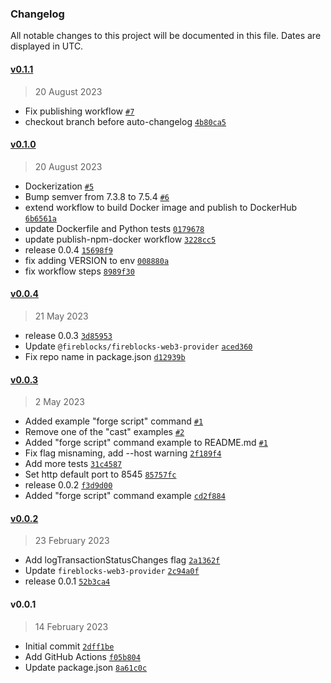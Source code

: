 ### Changelog

All notable changes to this project will be documented in this file. Dates are displayed in UTC.

#### [v0.1.1](https://github.com/fireblocks/fireblocks-json-rpc/compare/v0.1.0...v0.1.1)

> 20 August 2023

- Fix publishing workflow [`#7`](https://github.com/fireblocks/fireblocks-json-rpc/pull/7)
- checkout branch before auto-changelog [`4b80ca5`](https://github.com/fireblocks/fireblocks-json-rpc/commit/4b80ca54fbaf4083d02a77ba89122254f2d52cc4)

#### [v0.1.0](https://github.com/fireblocks/fireblocks-json-rpc/compare/v0.0.4...v0.1.0)

> 20 August 2023

- Dockerization [`#5`](https://github.com/fireblocks/fireblocks-json-rpc/pull/5)
- Bump semver from 7.3.8 to 7.5.4 [`#6`](https://github.com/fireblocks/fireblocks-json-rpc/pull/6)
- extend workflow to build Docker image and publish to DockerHub [`6b6561a`](https://github.com/fireblocks/fireblocks-json-rpc/commit/6b6561aca24481586800596cb247870027a390b9)
- update Dockerfile and Python tests [`0179678`](https://github.com/fireblocks/fireblocks-json-rpc/commit/01796786df2db0f4787f3c272c36a0eb803c63ad)
- update publish-npm-docker workflow [`3228cc5`](https://github.com/fireblocks/fireblocks-json-rpc/commit/3228cc569edcc8792156851f47c8332c105a5ad2)
- release 0.0.4 [`15698f9`](https://github.com/fireblocks/fireblocks-json-rpc/commit/15698f97d5d51d74b057088a30074e6ac18f9eeb)
- fix adding VERSION to env [`008880a`](https://github.com/fireblocks/fireblocks-json-rpc/commit/008880a880f44febcb759ad2905aeb157b9a1830)
- fix workflow steps [`8989f30`](https://github.com/fireblocks/fireblocks-json-rpc/commit/8989f30a15ecd2060231df6da215701152936b39)

#### [v0.0.4](https://github.com/fireblocks/fireblocks-json-rpc/compare/v0.0.3...v0.0.4)

> 21 May 2023

- release 0.0.3 [`3d85953`](https://github.com/fireblocks/fireblocks-json-rpc/commit/3d85953157a7cfe0b9d8302126da1725bee3b85a)
- Update `@fireblocks/fireblocks-web3-provider` [`aced360`](https://github.com/fireblocks/fireblocks-json-rpc/commit/aced360285673900a6095384fff52544325dcbeb)
- Fix repo name in package.json [`d12939b`](https://github.com/fireblocks/fireblocks-json-rpc/commit/d12939b7f8a5622fbc8a369a823107299359567e)

#### [v0.0.3](https://github.com/fireblocks/fireblocks-json-rpc/compare/v0.0.2...v0.0.3)

> 2 May 2023

- Added example "forge script" command [`#1`](https://github.com/fireblocks/fireblocks-json-rpc/pull/1)
- Remove one of the "cast" examples [`#2`](https://github.com/fireblocks/fireblocks-json-rpc/pull/2)
- Added "forge script" command example to README.md [`#1`](https://github.com/fireblocks/fireblocks-json-rpc/pull/1)
- Fix flag misnaming, add --host warning [`2f189f4`](https://github.com/fireblocks/fireblocks-json-rpc/commit/2f189f4790357ef0097571ba791e7166ecbd4373)
- Add more tests [`31c4587`](https://github.com/fireblocks/fireblocks-json-rpc/commit/31c45873a4895944101cfcd599391e5c65069680)
- Set http default port to 8545 [`85757fc`](https://github.com/fireblocks/fireblocks-json-rpc/commit/85757fc6543999b080fa96917246862abbb67d5a)
- release 0.0.2 [`f3d9d00`](https://github.com/fireblocks/fireblocks-json-rpc/commit/f3d9d00356faf61cc944602913c8f5d5024fa8c7)
- Added "forge script" command example [`cd2f884`](https://github.com/fireblocks/fireblocks-json-rpc/commit/cd2f884eb0112c070154c6ff9e5d3851bcfb5921)

#### [v0.0.2](https://github.com/fireblocks/fireblocks-json-rpc/compare/v0.0.1...v0.0.2)

> 23 February 2023

- Add logTransactionStatusChanges flag [`2a1362f`](https://github.com/fireblocks/fireblocks-json-rpc/commit/2a1362fd851cbe8d2a9cddaad2c5faaa8f168eaf)
- Update `fireblocks-web3-provider` [`2c94a0f`](https://github.com/fireblocks/fireblocks-json-rpc/commit/2c94a0fe1d60367f5762167e2fc8ae11e972ac07)
- release 0.0.1 [`52b3ca4`](https://github.com/fireblocks/fireblocks-json-rpc/commit/52b3ca41a6973042b0662efe6a31d00265f819d8)

#### v0.0.1

> 14 February 2023

- Initial commit [`2dff1be`](https://github.com/fireblocks/fireblocks-json-rpc/commit/2dff1bead8ed7eeed7493571ad5dc90dbaff6ff2)
- Add GitHub Actions [`f05b804`](https://github.com/fireblocks/fireblocks-json-rpc/commit/f05b804962aa2e98eec05cf47b118a986f65e440)
- Update package.json [`8a61c0c`](https://github.com/fireblocks/fireblocks-json-rpc/commit/8a61c0cb769d5bdafd2c8588d67e9deed0c4fff8)
